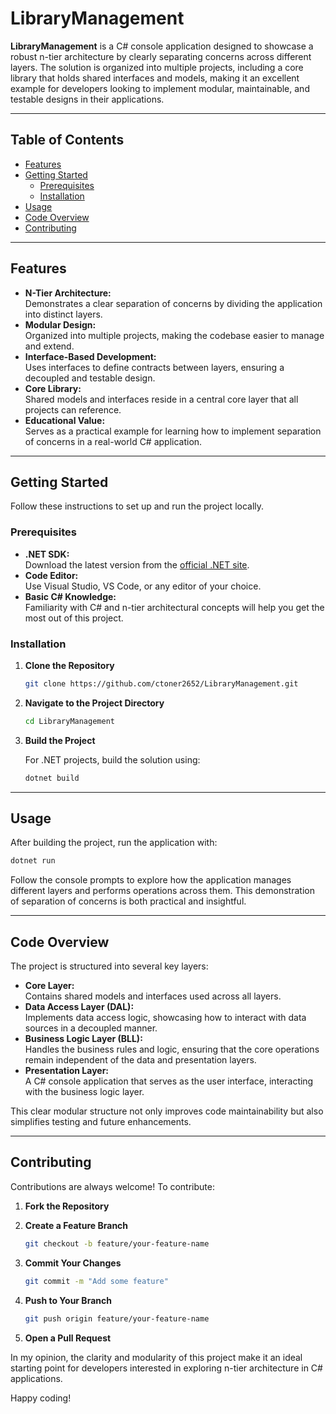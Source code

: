 # LibraryManagement

**LibraryManagement** is a C# console application designed to showcase a robust n-tier architecture by clearly separating concerns across different layers. The solution is organized into multiple projects, including a core library that holds shared interfaces and models, making it an excellent example for developers looking to implement modular, maintainable, and testable designs in their applications.

---

## Table of Contents

- [Features](#features)
- [Getting Started](#getting-started)
  - [Prerequisites](#prerequisites)
  - [Installation](#installation)
- [Usage](#usage)
- [Code Overview](#code-overview)
- [Contributing](#contributing)

---

## Features

- **N-Tier Architecture:**  
  Demonstrates a clear separation of concerns by dividing the application into distinct layers.
- **Modular Design:**  
  Organized into multiple projects, making the codebase easier to manage and extend.
- **Interface-Based Development:**  
  Uses interfaces to define contracts between layers, ensuring a decoupled and testable design.
- **Core Library:**  
  Shared models and interfaces reside in a central core layer that all projects can reference.
- **Educational Value:**  
  Serves as a practical example for learning how to implement separation of concerns in a real-world C# application.

---

## Getting Started

Follow these instructions to set up and run the project locally.

### Prerequisites

- **.NET SDK:**  
  Download the latest version from the [official .NET site](https://dotnet.microsoft.com/download).
- **Code Editor:**  
  Use Visual Studio, VS Code, or any editor of your choice.
- **Basic C# Knowledge:**  
  Familiarity with C# and n-tier architectural concepts will help you get the most out of this project.

### Installation

1. **Clone the Repository**

   ```bash
   git clone https://github.com/ctoner2652/LibraryManagement.git

2. **Navigate to the Project Directory**

   ```bash
   cd LibraryManagement

3. **Build the Project**

   For .NET projects, build the solution using:

   ```bash
   dotnet build

---

## Usage

After building the project, run the application with:
```bash
dotnet run
```
Follow the console prompts to explore how the application manages different layers and performs operations across them. This demonstration of separation of concerns is both practical and insightful.

---

## Code Overview

The project is structured into several key layers:

- **Core Layer:**  
  Contains shared models and interfaces used across all layers.
- **Data Access Layer (DAL):**  
  Implements data access logic, showcasing how to interact with data sources in a decoupled manner.
- **Business Logic Layer (BLL):**  
  Handles the business rules and logic, ensuring that the core operations remain independent of the data and presentation layers.
- **Presentation Layer:**  
  A C# console application that serves as the user interface, interacting with the business logic layer.

This clear modular structure not only improves code maintainability but also simplifies testing and future enhancements.

---

## Contributing

Contributions are always welcome! To contribute:

1. **Fork the Repository**
2. **Create a Feature Branch**

   ```bash
   git checkout -b feature/your-feature-name

3. **Commit Your Changes**

   ```bash
   git commit -m "Add some feature"

4. **Push to Your Branch**

   ```bash
   git push origin feature/your-feature-name

5. **Open a Pull Request**

In my opinion, the clarity and modularity of this project make it an ideal starting point for developers interested in exploring n-tier architecture in C# applications.



Happy coding!
